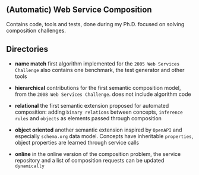 ## (Automatic) Web Service Composition
Contains code, tools and tests, done during my Ph.D. focused on solving composition challenges.

## Directories

 * __name match__ first algorithm implemented for the `2005 Web Services Challenge` also contains one benchmark, the test generator and other tools
     
 * __hierarchical__ contributions for the first semantic composition model, from the `2008 Web Services Challenge`. does not include algorithm code

 * __relational__
    the first semantic extension proposed for automated composition: adding `binary relations` between concepts, `inference rules` and `objects` as elements passed through composition

 * __object oriented__
    another semantic extension inspired by `OpenAPI` and especially `schema.org` data model. Concepts have inheritable `properties`, object properties are learned through service calls

 * __online__
    in the online version of the composition problem, the service repository and a list of composition requests can be updated `dynamically`

